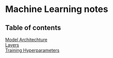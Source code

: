 # Machine Learning notes

## Table of contents
<a href='architechture.md'>Model Architechture</a><br>
<a href='layer.md'>Layers</a><br>
<a href='training_hyperparameters.md'>Training Hyperparameters</a><br>
